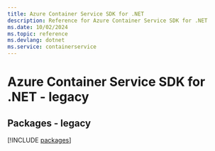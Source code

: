 ```yaml
---
title: Azure Container Service SDK for .NET
description: Reference for Azure Container Service SDK for .NET
ms.date: 10/02/2024
ms.topic: reference
ms.devlang: dotnet
ms.service: containerservice
---
```

# Azure Container Service SDK for .NET - legacy
## Packages - legacy
[!INCLUDE [packages](container-service-index.md)]